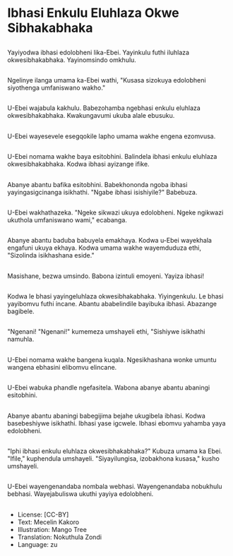 # Ibhasi Enkulu Eluhlaza Okwe Sibhakabhaka

##
Yayiyodwa ibhasi edolobheni lika-Ebei. Yayinkulu futhi iluhlaza okwesibhakabhaka. Yayinomsindo omkhulu.

##
Ngelinye ilanga umama ka-Ebei wathi, "Kusasa sizokuya edolobheni siyothenga umfaniswano wakho."

##
U-Ebei wajabula kakhulu. Babezohamba ngebhasi enkulu eluhlaza okwesibhakabhaka. Kwakungavumi ukuba alale ebusuku.

##
U-Ebei wayesevele esegqokile lapho umama wakhe engena ezomvusa.

##
U-Ebei nomama wakhe baya esitobhini. Balindela ibhasi enkulu eluhlaza okwesibhakabhaka. Kodwa ibhasi ayizange ifike.

##
Abanye abantu bafika esitobhini. Babekhononda ngoba ibhasi yayingasigcinanga isikhathi. "Ngabe ibhasi isishiyile?" Babebuza.

##
U-Ebei wakhathazeka. "Ngeke sikwazi ukuya edolobheni. Ngeke ngikwazi ukuthola umfaniswano wami," ecabanga.

##
Abanye abantu baduba babuyela emakhaya. Kodwa u-Ebei wayekhala engafuni ukuya ekhaya. Kodwa umama wakhe wayemduduza ethi, "Sizolinda isikhashana eside."

##
Masishane, bezwa umsindo. Babona izintuli emoyeni. Yayiza ibhasi!

##
Kodwa le bhasi yayingeluhlaza okwesibhakabhaka. Yiyingenkulu. Le bhasi yayibomvu futhi incane. Abantu ababelindile bayibuka ibhasi. Abazange bagibele.

##
"Ngenani! "Ngenani!" kumemeza umshayeli ethi, "Sishiywe isikhathi namuhla.

##
U-Ebei nomama wakhe bangena kuqala. Ngesikhashana wonke umuntu wangena ebhasini elibomvu elincane.

##
U-Ebei wabuka phandle ngefasitela. Wabona abanye abantu abaningi esitobhini.

##
Abanye abantu abaningi babegijima bejahe ukugibela ibhasi. Kodwa basebeshiywe isikhathi. Ibhasi yase igcwele. Ibhasi ebomvu yahamba yaya edolobheni.

##
"Iphi ibhasi enkulu eluhlaza okwesibhakabhaka?" Kubuza umama ka Ebei. "Ifile," kuphendula umshayeli. "Siyayilungisa, izobakhona kusasa," kusho umshayeli.

##
U-Ebei wayengenandaba nombala webhasi. Wayengenandaba nobukhulu bebhasi. Wayejabuliswa ukuthi yayiya edolobheni.

##
* License: [CC-BY]
* Text: Mecelin Kakoro
* Illustration: Mango Tree
* Translation: Nokuthula Zondi
* Language: zu
